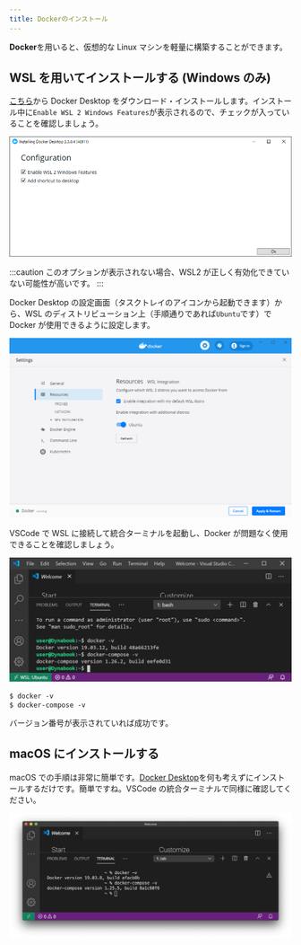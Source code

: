 ```yaml
---
title: Dockerのインストール
---
```


**Docker**を用いると、仮想的な Linux マシンを軽量に構築することができます。

## WSL を用いてインストールする (Windows のみ)

[こちら](https://www.docker.com/products/docker-desktop)から Docker Desktop をダウンロード・インストールします。インストール中に`Enable WSL 2 Windows Features`が表示されるので、チェックが入っていることを確認しましょう。

![DockerがWSL2を使用するよう設定する](03/enable-wsl2-docker.png)

:::caution
このオプションが表示されない場合、WSL2 が正しく有効化できていない可能性が高いです。
:::

Docker Desktop の設定画面（タスクトレイのアイコンから起動できます）から、WSL のディストリビューション上（手順通りであれば`Ubuntu`です）で Docker が使用できるように設定します。

![DockerをUbuntu上で有効にする](03/enable-docker-in-ubuntu.png)

VSCode で WSL に接続して統合ターミナルを起動し、Docker が問題なく使用できることを確認しましょう。

![DockerがWSLにインストールされたかの確認](03/check-docker-version.png)

```
$ docker -v
$ docker-compose -v
```

バージョン番号が表示されていれば成功です。

## macOS にインストールする

macOS での手順は非常に簡単です。[Docker Desktop](https://www.docker.com/products/docker-desktop)を何も考えずにインストールするだけです。簡単ですね。VSCode の統合ターミナルで同様に確認してください。

![MacでDockerのインストール確認](03/install-check-mac.png)
